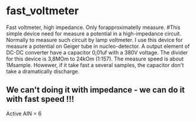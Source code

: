 # fast_voltmeter
Fast voltmeter, high impedance. Only forapproximatelly measure.
#This simple device need for measure a potential in a high-impedance circuit. Normally to measure such circuit by lamp voltmeter. I use this device for measure a potential on Geiger tube in nucleo-detector. A output element of DC-DC converter have a capacitor 0,01uf with a 380V voltage. The divider for this device is 3,8MOm to 24kOm (1:157). The measure speed is about 1Msample. Howewer, if it take fast a several samples, the capacitor don't take a dramatically discharge.  
## We can't doing it with impedance - we can do it with fast speed !!!
Active AIN = 6
